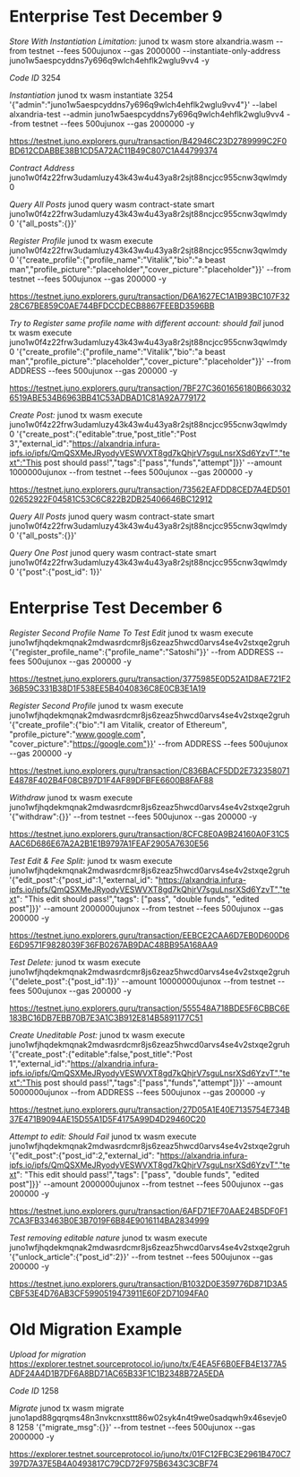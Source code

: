 # Enterprise Test December 9

*Store With Instantiation Limitation:*
junod tx wasm store alxandria.wasm --from testnet --fees 500ujunox --gas 2000000 --instantiate-only-address juno1w5aespcyddns7y696q9wlch4ehflk2wglu9vv4 -y

*Code ID*
3254

*Instantiation*
junod tx wasm instantiate 3254 '{"admin":"juno1w5aespcyddns7y696q9wlch4ehflk2wglu9vv4"}' --label alxandria-test --admin juno1w5aespcyddns7y696q9wlch4ehflk2wglu9vv4 --from testnet --fees 500ujunox --gas 2000000 -y

https://testnet.juno.explorers.guru/transaction/B42946C23D2789999C2F0BD612CDABBE38B1CD5A72AC11B49C807C1A44799374

*Contract Address*
juno1w0f4z22frw3udamluzy43k43w4u43ya8r2sjt88ncjcc955cnw3qwlmdy0

*Query All Posts*
junod query wasm contract-state smart juno1w0f4z22frw3udamluzy43k43w4u43ya8r2sjt88ncjcc955cnw3qwlmdy0 '{"all_posts":{}}'

*Register Profile*
junod tx wasm execute juno1w0f4z22frw3udamluzy43k43w4u43ya8r2sjt88ncjcc955cnw3qwlmdy0 '{"create_profile":{"profile_name":"Vitalik","bio":"a beast man","profile_picture":"placeholder","cover_picture":"placeholder"}}' --from testnet --fees 500ujunox --gas 200000 -y

https://testnet.juno.explorers.guru/transaction/D6A1627EC1A1B93BC107F3228C67BE859C0AE744BFDCCDECB8867FEEBD3596BB

*Try to Register same profile name with different account: should fail*
junod tx wasm execute juno1w0f4z22frw3udamluzy43k43w4u43ya8r2sjt88ncjcc955cnw3qwlmdy0 '{"create_profile":{"profile_name":"Vitalik","bio":"a beast man","profile_picture":"placeholder","cover_picture":"placeholder"}}' --from ADDRESS --fees 500ujunox --gas 200000 -y

https://testnet.juno.explorers.guru/transaction/7BF27C3601656180B6630326519ABE534B6963BB41C53ADBAD1C81A92A779172

*Create Post:*
junod tx wasm execute juno1w0f4z22frw3udamluzy43k43w4u43ya8r2sjt88ncjcc955cnw3qwlmdy0 '{"create_post":{"editable":true,"post_title":"Post 3","external_id":"https://alxandria.infura-ipfs.io/ipfs/QmQSXMeJRyodyVESWVXT8gd7kQhjrV7sguLnsrXSd6YzvT","text":"This post should pass!","tags":["pass","funds","attempt"]}}' --amount 1000000ujunox --from testnet --fees 500ujunox --gas 200000 -y

https://testnet.juno.explorers.guru/transaction/73562EAFDD8CED7A4ED50102652922F04581C53C6C822B2DB25406646BC12912

*Query All Posts*
junod query wasm contract-state smart juno1w0f4z22frw3udamluzy43k43w4u43ya8r2sjt88ncjcc955cnw3qwlmdy0 '{"all_posts":{}}'

*Query One Post*
junod query wasm contract-state smart juno1w0f4z22frw3udamluzy43k43w4u43ya8r2sjt88ncjcc955cnw3qwlmdy0 '{"post":{"post_id": 1}}'

# Enterprise Test December 6

*Register Second Profile Name To Test Edit*
junod tx wasm execute juno1wfjhqdekmqnak2mdwasrdcmr8js6zeaz5hwcd0arvs4se4v2stxqe2gruh '{"register_profile_name":{"profile_name":"Satoshi"}}' --from ADDRESS --fees 500ujunox --gas 200000 -y

https://testnet.juno.explorers.guru/transaction/3775985E0D52A1D8AE721F236B59C331B38D1F538EE5B4040836C8E0CB3E1A19

*Register Second Profile*
junod tx wasm execute juno1wfjhqdekmqnak2mdwasrdcmr8js6zeaz5hwcd0arvs4se4v2stxqe2gruh '{"create_profile":{"bio":"I am Vitalik, creator of Ethereum", "profile_picture":"www.google.com", "cover_picture":"https://google.com"}}' --from ADDRESS --fees 500ujunox --gas 200000 -y

https://testnet.juno.explorers.guru/transaction/C836BACF5DD2E732358071E4878F402B4F08CB97D1F4AF89DFBFE6600B8FAF88

*Withdraw*
junod tx wasm execute juno1wfjhqdekmqnak2mdwasrdcmr8js6zeaz5hwcd0arvs4se4v2stxqe2gruh '{"withdraw":{}}' --from testnet --fees 500ujunox --gas 200000 -y

https://testnet.juno.explorers.guru/transaction/8CFC8E0A9B24160A0F31C5AAC6D686E67A2A2B1E1B9797A1FEAF2905A7630E56

*Test Edit & Fee Split:*
junod tx wasm execute juno1wfjhqdekmqnak2mdwasrdcmr8js6zeaz5hwcd0arvs4se4v2stxqe2gruh '{"edit_post":{"post_id":1,"external_id": "https://alxandria.infura-ipfs.io/ipfs/QmQSXMeJRyodyVESWVXT8gd7kQhjrV7sguLnsrXSd6YzvT","text": "This edit should pass!","tags": ["pass", "double funds", "edited post"]}}' --amount 2000000ujunox --from testnet --fees 500ujunox --gas 200000 -y

https://testnet.juno.explorers.guru/transaction/EEBCE2CAA6D7EB0D600D6E6D9571F9828039F36FB0267AB9DAC48BB95A168AA9

*Test Delete:*
junod tx wasm execute juno1wfjhqdekmqnak2mdwasrdcmr8js6zeaz5hwcd0arvs4se4v2stxqe2gruh '{"delete_post":{"post_id":1}}' --amount 10000000ujunox --from testnet --fees 500ujunox --gas 200000 -y

https://testnet.juno.explorers.guru/transaction/555548A718BDE5F6CBBC6E183BC16DB7EBB70B7E3A1C3B912E814B5891177C51

*Create Uneditable Post:*
junod tx wasm execute juno1wfjhqdekmqnak2mdwasrdcmr8js6zeaz5hwcd0arvs4se4v2stxqe2gruh '{"create_post":{"editable":false,"post_title":"Post 1","external_id":"https://alxandria.infura-ipfs.io/ipfs/QmQSXMeJRyodyVESWVXT8gd7kQhjrV7sguLnsrXSd6YzvT","text":"This post should pass!","tags":["pass","funds","attempt"]}}' --amount 5000000ujunox --from ADDRESS --fees 500ujunox --gas 200000 -y

https://testnet.juno.explorers.guru/transaction/27D05A1E40E7135754E734B37E471B9094AE15D55A1D5F4175A99D4D29460C20

*Attempt to edit: Should Fail*
junod tx wasm execute juno1wfjhqdekmqnak2mdwasrdcmr8js6zeaz5hwcd0arvs4se4v2stxqe2gruh '{"edit_post":{"post_id":2,"external_id": "https://alxandria.infura-ipfs.io/ipfs/QmQSXMeJRyodyVESWVXT8gd7kQhjrV7sguLnsrXSd6YzvT","text": "This edit should pass!","tags": ["pass", "double funds", "edited post"]}}' --amount 2000000ujunox --from testnet --fees 500ujunox --gas 200000 -y

https://testnet.juno.explorers.guru/transaction/6AFD71EF70AAE24B5DF0F17CA3FB33463B0E3B7019F6B84E9016114BA2834999

*Test removing editable nature*
junod tx wasm execute juno1wfjhqdekmqnak2mdwasrdcmr8js6zeaz5hwcd0arvs4se4v2stxqe2gruh '{"unlock_article":{"post_id":2}}' --from testnet --fees 500ujunox --gas 200000 -y

https://testnet.juno.explorers.guru/transaction/B1032D0E359776D871D3A5CBF53E4D76AB3CF5990519473911E60F2D71094FA0

# Old Migration Example

*Upload for migration*
https://explorer.testnet.sourceprotocol.io/juno/tx/E4EA5F6B0EFB4E1377A5ADF24A4D1B7DF6A8BD71AC65B33F1C1B2348B72A5EDA

*Code ID*
1258

*Migrate*
junod tx wasm migrate juno1apd88gqrqms48n3nvkcnxsttt86w02syk4n4t9we0sadqwh9x46sevje08 1258 '{"migrate_msg":{}}' --from testnet --fees 500ujunox --gas 2000000 -y

https://explorer.testnet.sourceprotocol.io/juno/tx/01FC12FBC3E2961B470C7397D7A37E5B4A0493817C79CD72F975B6343C3CBF74




